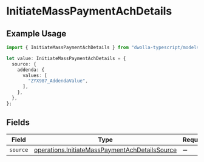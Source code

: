 # InitiateMassPaymentAchDetails

## Example Usage

```typescript
import { InitiateMassPaymentAchDetails } from "dwolla-typescript/models/operations";

let value: InitiateMassPaymentAchDetails = {
  source: {
    addenda: {
      values: [
        "ZYX987_AddendaValue",
      ],
    },
  },
};
```

## Fields

| Field                                                                                                            | Type                                                                                                             | Required                                                                                                         | Description                                                                                                      |
| ---------------------------------------------------------------------------------------------------------------- | ---------------------------------------------------------------------------------------------------------------- | ---------------------------------------------------------------------------------------------------------------- | ---------------------------------------------------------------------------------------------------------------- |
| `source`                                                                                                         | [operations.InitiateMassPaymentAchDetailsSource](../../models/operations/initiatemasspaymentachdetailssource.md) | :heavy_minus_sign:                                                                                               | N/A                                                                                                              |
